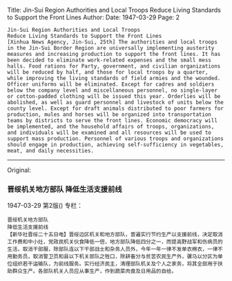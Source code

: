 Title: Jin-Sui Region Authorities and Local Troops Reduce Living Standards to Support the Front Lines
Author:
Date: 1947-03-29
Page: 2

    Jin-Sui Region Authorities and Local Troops
    Reduce Living Standards to Support the Front Lines
    [Xinhua News Agency, Jin-Sui, 25th] The authorities and local troops in the Jin-Sui Border Region are universally implementing austerity measures and increasing production to support the front lines. It has been decided to eliminate work-related expenses and the small mess halls. Food rations for Party, government, and civilian organizations will be reduced by half, and those for local troops by a quarter, while improving the living standards of field armies and the wounded. Officer uniforms will be eliminated. Except for cadres and soldiers below the company level and miscellaneous personnel, no single-layer or cotton-padded clothing will be issued this year. Orderlies will be abolished, as well as guard personnel and livestock of units below the county level. Except for draft animals distributed to poor farmers for production, mules and horses will be organized into transportation teams by districts to serve the front lines. Economic democracy will be implemented, and the household affairs of troops, organizations, and individuals will be examined and all resources will be used to support mass production. Personnel of various troops and organizations should engage in production, achieving self-sufficiency in vegetables, meat, and daily necessities.



<hr /> 

Original: 


### 晋绥机关地方部队  降低生活支援前线

1947-03-29
第2版()
专栏：

    晋绥机关地方部队
    降低生活支援前线
    【新华社晋绥二十五日电】晋绥边区机关和地方部队，普遍实行节约生产以支援前线，决定取消工作费和中小灶，党政民机关伙食降低一倍，地方部队降低四分之一，而提高野战军和伤病员的生活，取消干部服，除部队连以下干部战士和杂务人员外，今年一年一律不发单衣棉衣，一律不用勤务员，取消警卫员和县以下机关部队之牲口，除耕畜分与贫苦农民生产外，骡马以分区为单位组织若干运输队，为前线服务。实行经济民主，清理部队机关及个人之家务，将其全部用于扶助群众生产。各部队机关人员应从事生产，作到蔬菜肉食及日用品的自给。
